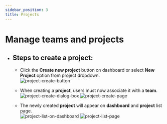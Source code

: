 ```yaml
---
sidebar_position: 3
title: Projects
---
```


# Manage teams and projects
- ## Steps to create a project:
    - Click the **Create new project** button on dashboard or select **New Project** option from project dropdown.
        <br />
    ![project-create-button](/img/project-create-button.png)

    - When creating a **project**, users must now associate it with a **team**.
        <br />
    ![project-create-dialog-box](/img/project-create-dialog-box.png)
    ![project-create-page](/img/project-create-page.png)

    - The newly created **project** will appear on **dashboard** and **project** list page.
        <br />
    ![project-list-on-dashboard](/img/project-list-on-dashboard.png)
    ![project-list-page](/img/project-list-page.png)